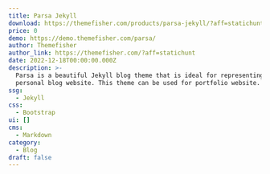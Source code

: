 ```yaml
---
title: Parsa Jekyll
download: https://themefisher.com/products/parsa-jekyll/?aff=statichunt
price: 0
demo: https://demo.themefisher.com/parsa/
author: Themefisher
author_link: https://themefisher.com/?aff=statichunt
date: 2022-12-18T00:00:00.000Z
description: >-
  Parsa is a beautiful Jekyll blog theme that is ideal for representing your
  personal blog website. This theme can be used for portfolio website.
ssg:
  - Jekyll
css:
  - Bootstrap
ui: []
cms:
  - Markdown
category:
  - Blog
draft: false
---
```

